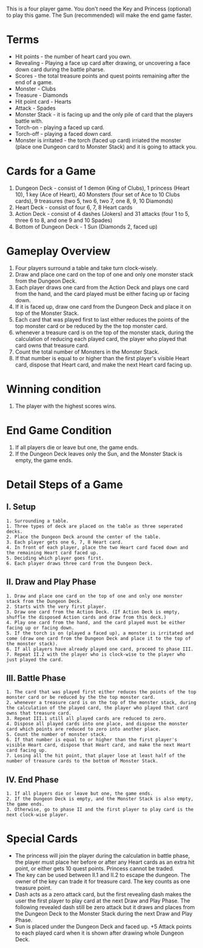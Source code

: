 This is a four player game. You don't need the Key and Princess (optional) to play this game. The Sun (recommended) will make the end game faster.

# Terms
* Hit points - the number of heart card you own.
* Revealing - Playing a face up card after drawing, or uncovering a face down card during the battle pharse.
* Scores - the total treasure points and quest points remaining after the end of a game.
* Monster - Clubs
* Treasure - Diamonds
* Hit point card - Hearts
* Attack - Spades
* Monster Stack - it is facing up and the only pile of card that the players battle with.
* Torch-on - playing a faced up card.
* Torch-off - playing a faced down card.
* Monster is irritated - the torch (faced up card) irriated the monster (place one Dungeon card to Monster Stack) and it is going to attack you.

# Cards for a Game
1. Dungeon Deck - consist of 1 demon (King of Clubs), 1 princess (Heart 10), 1 key (Ace of Heart), 40 Monsters (four set of Ace to 10 Clubs cards), 9 treasures (two 5, two 6, two 7, one 8, 9, 10 Diamonds)
2. Heart Deck - consist of four 6, 7, 8 Heart cards
3. Action Deck - consist of 4 dashes (Jokers) and 31 attacks (four 1 to 5, three 6 to 8, and one 9 and 10 Spades)
4. Bottom of Dungeon Deck - 1 Sun (Diamonds 2, faced up)

# Gameplay Overview
  1. Four players surround a table and take turn clock-wisely.
  2. Draw and place one card on the top of one and only one monster stack from the Dungeon Deck.
  3. Each player draws one card from the Action Deck and plays one card from the hand, and the card played must be either facing up or facing down.
  4. If it is faced up, draw one card from the Dungeon Deck and place it on top of the Monster Stack.
  5. Each card that was played first to last either reduces the points of the top monster card or be reduced by the the top monster card.
  6. whenever a treasure card is on the top of the monster stack, during the calculation of reducing each played card, the player who played that card owns that treasure card.
  7. Count the total number of Monsters in the Monster Stack.
  8. If that number is equal to or higher than the first player's visible Heart card, dispose that Heart card, and make the next Heart card facing up.
  
# Winning condition
  1. The player with the highest scores wins.
# End Game Condition
  1. If all players die or leave but one, the game ends.
  2. If the Dungeon Deck leaves only the Sun, and the Monster Stack is empty, the game ends.

# Detail Steps of a Game
  ## I. Setup
    1. Surrounding a table.
    1. Three types of deck are placed on the table as three seperated decks.
    2. Place the Dungeon Deck around the center of the table.
    3. Each player gets one 6, 7, 8 Heart card.
    4. In front of each player, place the two Heart card faced down and the remaining Heart card faced up.
    5. Deciding which player goes first.
    6. Each player draws three card from the Dungeon Deck.
  ## II. Draw and Play Phase
    1. Draw and place one card on the top of one and only one monster stack from the Dungeon Deck.
    2. Starts with the very first player.
    3. Draw one card from the Action Deck. (If Action Deck is empty, shuffle the disposed Action cards and draw from this deck.)
    4. Play one card from the hand, and the card played must be either facing up or facing down.
    5. If the torch is on (played a faced up), a monster is irritated and come (draw one card from the Dungeon Deck and place it to the top of the monster stack).
    6. If all players have already played one card, proceed to phase III.
    7. Repeat II.2 with the player who is clock-wise to the player who just played the card.
  ## III. Battle Phase
    1. The card that was played first either reduces the points of the top monster card or be reduced by the the top monster card.
    2. whenever a treasure card is on the top of the monster stack, during the calculation of the played card, the player who played that card owns that treasure card.
    3. Repeat III.1 utill all played cards are reduced to zero.
    4. Dispose all played cards into one place, and dispose the monster card which points are reduced to zero into another place.
    5. Count the number of monster stack.
    6. If that number is equal to or higher than the first player's visible Heart card, dispose that Heart card, and make the next Heart card facing up.
    7. Losing all the hit point, that player lose at least half of the number of treasure cards to the bottom of Monster Stack.
  ## IV. End Phase
    1. If all players die or leave but one, the game ends.
    2. If the Dungeon Deck is empty, and the Monster Stack is also empty, the game ends.
    3. Otherwise, go to phase II and the first player to play card is the next clock-wise player.

# Special Cards
  * The princess will join the player during the calculation in battle phase, the player must place her before or after any Heart cards as an extra hit point, or either gets 10 quest points. Princess cannot be traded.
  * The key can be used between II.1 and II.2 to escape the dungeon. The owner of the key can trade it for treasure card. The key counts as one treasure point.
  * Dash acts as a zero attack card, but the first revealing dash makes the user the first player to play card at the next Draw and Play Phase. The following revealed dash still be zero attack but it draws and places from the Dungeon Deck to the Monster Stack during the next Draw and Play Phase.
  * Sun is placed under the Dungeon Deck and faced up. +5 Attack points to each played card when it is shown after drawing whole Dungeon Deck.
